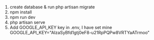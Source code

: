 1. create database & run php artisan migrate
2. npm install 
3. npm run dev
4. php artisan serve
5. Add GOOGLE_API_KEY key in .env, I have set mine GOOGLE_API_KEY="AIzaSyBfd1gtj0eF8-u21RpPQPw8VRTYaATrmoo"
